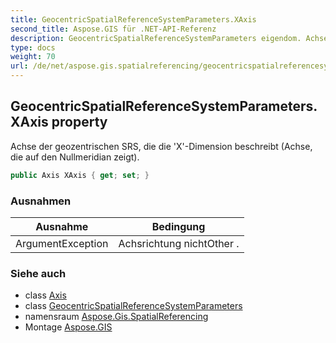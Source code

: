 ```yaml
---
title: GeocentricSpatialReferenceSystemParameters.XAxis
second_title: Aspose.GIS für .NET-API-Referenz
description: GeocentricSpatialReferenceSystemParameters eigendom. Achse der geozentrischen SRS die die XDimension beschreibt Achse die auf den Nullmeridian zeigt.
type: docs
weight: 70
url: /de/net/aspose.gis.spatialreferencing/geocentricspatialreferencesystemparameters/xaxis/
---
```

## GeocentricSpatialReferenceSystemParameters.XAxis property

Achse der geozentrischen SRS, die die 'X'-Dimension beschreibt (Achse, die auf den Nullmeridian zeigt).

```csharp
public Axis XAxis { get; set; }
```

### Ausnahmen

| Ausnahme | Bedingung |
| --- | --- |
| ArgumentException | Achsrichtung nichtOther . |

### Siehe auch

* class [Axis](../../axis/)
* class [GeocentricSpatialReferenceSystemParameters](../)
* namensraum [Aspose.Gis.SpatialReferencing](../../geocentricspatialreferencesystemparameters/)
* Montage [Aspose.GIS](../../../)


